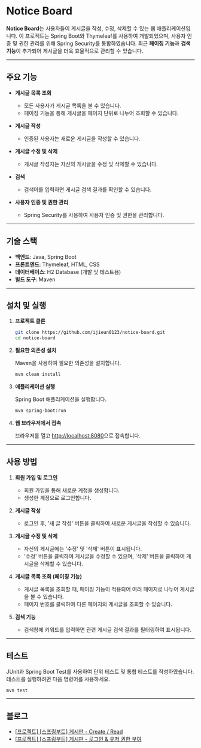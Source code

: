 # Notice Board

**Notice Board**는 사용자들이 게시글을 작성, 수정, 삭제할 수 있는 웹 애플리케이션입니다. 이 프로젝트는 Spring Boot와 Thymeleaf를 사용하여 개발되었으며, 사용자 인증 및 권한 관리를
위해 Spring Security를 통합하였습니다. 최근 **페이징 기능**과 **검색 기능**이 추가되어 게시글을 더욱 효율적으로 관리할 수 있습니다.

---

## 주요 기능

- **게시글 목록 조회**
    - 모든 사용자가 게시글 목록을 볼 수 있습니다.
    - 페이징 기능을 통해 게시글을 페이지 단위로 나누어 조회할 수 있습니다.

- **게시글 작성**
    - 인증된 사용자는 새로운 게시글을 작성할 수 있습니다.

- **게시글 수정 및 삭제**
    - 게시글 작성자는 자신의 게시글을 수정 및 삭제할 수 있습니다.

- **검색**
    - 검색어를 입력하면 게시글 검색 결과를 확인할 수 있습니다.

- **사용자 인증 및 권한 관리**
    - Spring Security를 사용하여 사용자 인증 및 권한을 관리합니다.

---

## 기술 스택

- **백엔드**: Java, Spring Boot
- **프론트엔드**: Thymeleaf, HTML, CSS
- **데이터베이스**: H2 Database (개발 및 테스트용)
- **빌드 도구**: Maven

---

## 설치 및 실행

1. **프로젝트 클론**

   ```bash
   git clone https://github.com/ijieun0123/notice-board.git
   cd notice-board
   ```

2. **필요한 의존성 설치**

   Maven을 사용하여 필요한 의존성을 설치합니다.

   ```bash
   mvn clean install
   ```

3. **애플리케이션 실행**

   Spring Boot 애플리케이션을 실행합니다.

   ```bash
   mvn spring-boot:run
   ```

4. **웹 브라우저에서 접속**

   브라우저를 열고 [http://localhost:8080](http://localhost:8080)으로 접속합니다.

---

## 사용 방법

1. **회원 가입 및 로그인**
    - 회원 가입을 통해 새로운 계정을 생성합니다.
    - 생성한 계정으로 로그인합니다.

2. **게시글 작성**
    - 로그인 후, '새 글 작성' 버튼을 클릭하여 새로운 게시글을 작성할 수 있습니다.

3. **게시글 수정 및 삭제**
    - 자신의 게시글에는 '수정' 및 '삭제' 버튼이 표시됩니다.
    - '수정' 버튼을 클릭하여 게시글을 수정할 수 있으며, '삭제' 버튼을 클릭하여 게시글을 삭제할 수 있습니다.

4. **게시글 목록 조회 (페이징 기능)**
    - 게시글 목록을 조회할 때, 페이징 기능이 적용되어 여러 페이지로 나누어 게시글을 볼 수 있습니다.
    - 페이지 번호를 클릭하여 다른 페이지의 게시글을 조회할 수 있습니다.

5. **검색 기능**
    - 검색창에 키워드를 입력하면 관련 게시글 검색 결과를 필터링하여 표시됩니다.

---

## 테스트

JUnit과 Spring Boot Test를 사용하여 단위 테스트 및 통합 테스트를 작성하였습니다. 테스트를 실행하려면 다음 명령어를 사용하세요.

```bash
mvn test
```

---

## 블로그

- [[프로젝트] [스프링부트] 게시판 - Create / Read](https://velog.io/@cock321/%ED%94%84%EB%A1%9C%EC%A0%9D%ED%8A%B8-%EC%8A%A4%ED%94%84%EB%A7%81%EB%B6%80%ED%8A%B8-%EA%B2%8C%EC%8B%9C%ED%8C%90)<br/>
- [[프로젝트] [스프링부트] 게시판 - 로그인 & 유저 권한 부여](https://velog.io/@cock321/%ED%94%84%EB%A1%9C%EC%A0%9D%ED%8A%B8-%EC%8A%A4%ED%94%84%EB%A7%81%EB%B6%80%ED%8A%B8-%EA%B2%8C%EC%8B%9C%ED%8C%90-Create-Read)

```